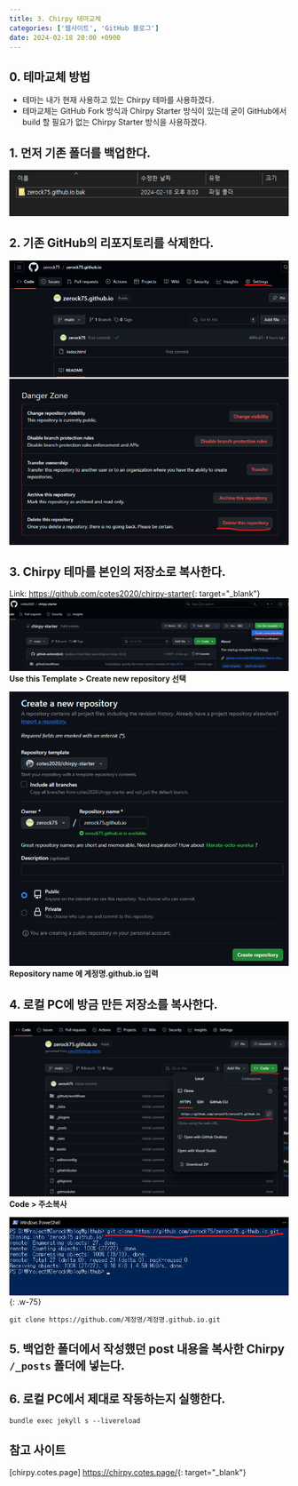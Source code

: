 ```yaml
---
title: 3. Chirpy 테마교체
categories: ['웹사이트', 'GitHub 블로그']
date: 2024-02-18 20:00 +0900
---
```


## 0. 테마교체 방법
- 테마는 내가 현재 사용하고 있는 Chirpy 테마를 사용하겠다. 
- 테마교체는 GitHub Fork 방식과 Chirpy Starter 방식이 있는데 굳이 GitHub에서 build 할 필요가 없는 Chirpy Starter 방식을 사용하겠다.

## 1. 먼저 기존 폴더를 백업한다.
![기존 폴더 백업](/imgs/websites/github-blog/theme-change/01.png)

## 2. 기존 GitHub의 리포지토리를 삭제한다.
![리포지토리 삭제](/imgs/websites/github-blog/theme-change/02.png)
![리포지토리 삭제](/imgs/websites/github-blog/theme-change/03.png)

## 3. Chirpy 테마를 본인의 저장소로 복사한다.
Link: <https://github.com/cotes2020/chirpy-starter>{: target="_blank"}
![Chirpy 복사](/imgs/websites/github-blog/theme-change/04.png)
__Use this Template &gt; Create new repository 선택__

![Chirpy 복사](/imgs/websites/github-blog/theme-change/05.png)
__Repository name 에 계정명.github.io 입력__


## 4. 로컬 PC에 방금 만든 저장소를 복사한다.
![로컬 PC에 복사](/imgs/websites/github-blog/theme-change/06.png)
__Code &gt; 주소복사__

![로컬 PC에 복사](/imgs/websites/github-blog/theme-change/07.png){: .w-75}
```terminal
git clone https://github.com/계정명/계정명.github.io.git
```


## 5. 백업한 폴더에서 작성했던 post 내용을 복사한 Chirpy `/_posts` 폴더에 넣는다.


## 6. 로컬 PC에서 제대로 작동하는지 실행한다.
```terminal
bundle exec jekyll s --livereload
```

## 참고 사이트
[chirpy.cotes.page] <https://chirpy.cotes.page/>{: target="_blank"}